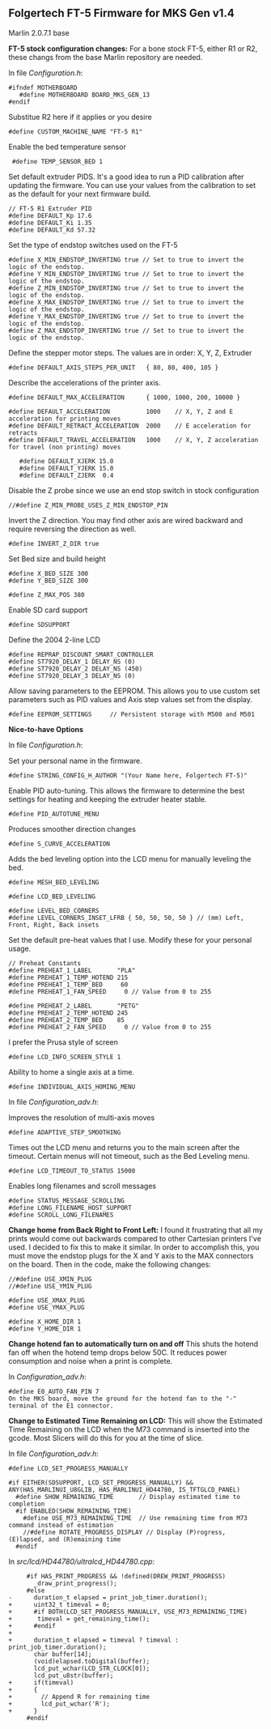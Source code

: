 ## Folgertech FT-5 Firmware for MKS Gen v1.4

Marlin 2.0.7.1 base

**FT-5 stock configuration changes:**
For a bone stock FT-5, either R1 or R2, these changs from the base Marlin repository are needed.

In file *Configuration.h*:

    #ifndef MOTHERBOARD
       #define MOTHERBOARD BOARD_MKS_GEN_13
    #endif
    
   Substitue R2 here if it applies or you desire
   
    #define CUSTOM_MACHINE_NAME "FT-5 R1"
Enable the bed temperature sensor

     #define TEMP_SENSOR_BED 1

Set default extruder PIDS. It's a good idea to run a PID calibration after updating the firmware. You can use your values from the calibration to set as the default for your next firmware build.

    // FT-5 R1 Extruder PID
    #define DEFAULT_Kp 17.6
    #define DEFAULT_Ki 1.35
    #define DEFAULT_Kd 57.32

Set the type of endstop switches used on the FT-5

    #define X_MIN_ENDSTOP_INVERTING true // Set to true to invert the logic of the endstop.
    #define Y_MIN_ENDSTOP_INVERTING true // Set to true to invert the logic of the endstop.
    #define Z_MIN_ENDSTOP_INVERTING true // Set to true to invert the logic of the endstop.
    #define X_MAX_ENDSTOP_INVERTING true // Set to true to invert the logic of the endstop.
    #define Y_MAX_ENDSTOP_INVERTING true // Set to true to invert the logic of the endstop.
    #define Z_MAX_ENDSTOP_INVERTING true // Set to true to invert the logic of the endstop.

Define the stepper motor steps. The values are in order: X, Y, Z, Extruder

    #define DEFAULT_AXIS_STEPS_PER_UNIT   { 80, 80, 400, 105 }

Describe the accelerations of the printer axis.

    #define DEFAULT_MAX_ACCELERATION      { 1000, 1000, 200, 10000 }
    
    #define DEFAULT_ACCELERATION          1000    // X, Y, Z and E acceleration for printing moves
    #define DEFAULT_RETRACT_ACCELERATION  2000    // E acceleration for retracts
    #define DEFAULT_TRAVEL_ACCELERATION   1000    // X, Y, Z acceleration for travel (non printing) moves
    
       #define DEFAULT_XJERK 15.0
       #define DEFAULT_YJERK 15.0
       #define DEFAULT_ZJERK  0.4

Disable the Z probe since we use an end stop switch in stock configuration

    //#define Z_MIN_PROBE_USES_Z_MIN_ENDSTOP_PIN

Invert the Z direction. You may find other axis are wired backward and require reversing the direction as well.

    #define INVERT_Z_DIR true

Set Bed size and build height

    #define X_BED_SIZE 300
    #define Y_BED_SIZE 300
    
    #define Z_MAX_POS 380

Enable SD card support

    #define SDSUPPORT
    
Define the 2004 2-line LCD

    #define REPRAP_DISCOUNT_SMART_CONTROLLER
    #define ST7920_DELAY_1 DELAY_NS (0)
    #define ST7920_DELAY_2 DELAY_NS (450)
    #define ST7920_DELAY_3 DELAY_NS (0)

Allow saving parameters to the EEPROM. This allows you to use custom set parameters such as PID values and Axis step values set from the display.

    #define EEPROM_SETTINGS     // Persistent storage with M500 and M501

**Nice-to-have Options**

In file *Configuration.h*:

Set your personal name in the firmware.

    #define STRING_CONFIG_H_AUTHOR "(Your Name here, Folgertech FT-5)"

Enable PID auto-tuning. This allows the firmware to determine the best settings for heating and keeping the extruder heater stable.

    #define PID_AUTOTUNE_MENU

Produces smoother direction changes

    #define S_CURVE_ACCELERATION

Adds the bed leveling option into the LCD menu for manually leveling the bed.

    #define MESH_BED_LEVELING
    
    #define LCD_BED_LEVELING
    
    #define LEVEL_BED_CORNERS
    #define LEVEL_CORNERS_INSET_LFRB { 50, 50, 50, 50 } // (mm) Left, Front, Right, Back insets

Set the default pre-heat values that I use. Modify these for your personal usage.

    // Preheat Constants
    #define PREHEAT_1_LABEL       "PLA"
    #define PREHEAT_1_TEMP_HOTEND 215
    #define PREHEAT_1_TEMP_BED     60
    #define PREHEAT_1_FAN_SPEED     0 // Value from 0 to 255
    
    #define PREHEAT_2_LABEL       "PETG"
    #define PREHEAT_2_TEMP_HOTEND 245
    #define PREHEAT_2_TEMP_BED    85
    #define PREHEAT_2_FAN_SPEED     0 // Value from 0 to 255

I prefer the Prusa style of screen

    #define LCD_INFO_SCREEN_STYLE 1

Ability to home a single axis at a time.

    #define INDIVIDUAL_AXIS_HOMING_MENU

In file *Configuration_adv.h*:

Improves the resolution of multi-axis moves

    #define ADAPTIVE_STEP_SMOOTHING

Times out the LCD menu and returns you to the main screen after the timeout. Certain menus will not timeout, such as the Bed Leveling menu.

    #define LCD_TIMEOUT_TO_STATUS 15000

Enables long filenames and scroll messages

    #define STATUS_MESSAGE_SCROLLING
    #define LONG_FILENAME_HOST_SUPPORT
    #define SCROLL_LONG_FILENAMES

**Change home from Back Right to Front Left:**
I found it frustrating that all my prints would come out backwards compared to other Cartesian printers I've used. I decided to fix this to make it similar.
In order to accomplish this, you must move the endstop plugs for the X and Y axis to the MAX connectors on the board.
Then in the code, make the following changes:

    //#define USE_XMIN_PLUG
    //#define USE_YMIN_PLUG
    
    #define USE_XMAX_PLUG
    #define USE_YMAX_PLUG
    
    #define X_HOME_DIR 1
    #define Y_HOME_DIR 1

**Change hotend fan to automatically turn on and off**
This shuts the hotend fan off when the hotend temp drops below 50C. It reduces power consumption and noise when a print is complete.

In *Configuration_adv.h*:

    #define E0_AUTO_FAN_PIN 7
    On the MKS board, move the ground for the hotend fan to the "-" terminal of the E1 connector.

**Change to Estimated Time Remaining on LCD:**
This will show the Estimated Time Remaining on the LCD when the M73 command is inserted into the gcode. Most Slicers will do this for you at the time of slice.

In file *Configuration_adv.h*:

    #define LCD_SET_PROGRESS_MANUALLY
    
    #if EITHER(SDSUPPORT, LCD_SET_PROGRESS_MANUALLY) && ANY(HAS_MARLINUI_U8GLIB, HAS_MARLINUI_HD44780, IS_TFTGLCD_PANEL)
      #define SHOW_REMAINING_TIME       // Display estimated time to completion
      #if ENABLED(SHOW_REMAINING_TIME)
        #define USE_M73_REMAINING_TIME  // Use remaining time from M73 command instead of estimation
        //#define ROTATE_PROGRESS_DISPLAY // Display (P)rogress, (E)lapsed, and (R)emaining time
      #endif
 
 In *src/lcd/HD44780/ultralcd_HD44780.cpp*:
 
         #if HAS_PRINT_PROGRESS && !defined(DREW_PRINT_PROGRESS)
           _draw_print_progress();
         #else
    -      duration_t elapsed = print_job_timer.duration();
    +      uint32_t timeval = 0;
    +      #if BOTH(LCD_SET_PROGRESS_MANUALLY, USE_M73_REMAINING_TIME)
    +       timeval = get_remaining_time();
    +      #endif
    +
    +      duration_t elapsed = timeval ? timeval : print_job_timer.duration();
           char buffer[14];
           (void)elapsed.toDigital(buffer);
           lcd_put_wchar(LCD_STR_CLOCK[0]);
           lcd_put_u8str(buffer);
    +      if(timeval)
    +      {
    +        // Append R for remaining time
    +        lcd_put_wchar('R');
    +      }
         #endif


